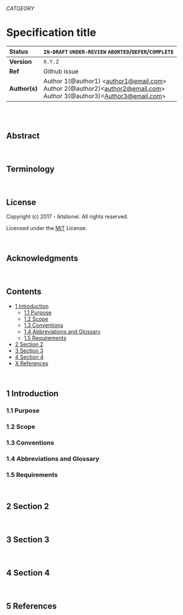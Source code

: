 ###### CATGEORY

# Specification title

<!-- SPEC -->

| Status        | `IN-DRAFT` `UNDER-REVIEW` `ABORTED`/`DEFER`/`COMPLETE`   |
:-------------- |:---------------------------------------------------- |
| **Version**   | `X.Y.Z`|
| **Ref**   | Github issue  |
| **Author(s)** | Author 1(@author1) &lt;author1@email.com&gt; <br> Author 2(@author2)&lt;author2@email.com&gt; <br> Author 3(@author3)&lt;Author3@email.com&gt; <br> |

<br>
<br>

## Abstract


<br>

## Terminology


<br>

## License

Copyright (c) 2017 - lktslionel. All rights reserved.

Licensed under the [MIT](LICENSE) License.


<br>

## Acknowledgments


<br>

## Contents


<!-- TOC -->
* [1 Introduction](#1)
  * [1.1 Purpose](#1.1)
  * [1.2 Scope](#1.2)
  * [1.3 Conventions](#1.3)
  * [1.4 Abbreviations and Glossary](#1.4)
  * [1.5 Requirements](#1.5)
* [2 Section 2](#2)
* [3 Section 3](#3)
* [4 Section 4](#4)
* [X References](#X)

<!-- /TOC -->


<br>

## <a name="1"/> 1 Introduction
### <a name="1.1"/> 1.1 Purpose
### <a name="1.2"/> 1.2 Scope
### <a name="1.3"/> 1.3 Conventions
### <a name="1.4"/> 1.4 Abbreviations and Glossary
### <a name="1.5"/> 1.5 Requirements

<br>

## <a name="2"/>2 Section 2

<br>

## <a name="3"/>3 Section 3

<br>

## <a name="4"/>4 Section 4

<br>

## <a name="5"/>5 References




<br>



<!-- /SPEC -->
